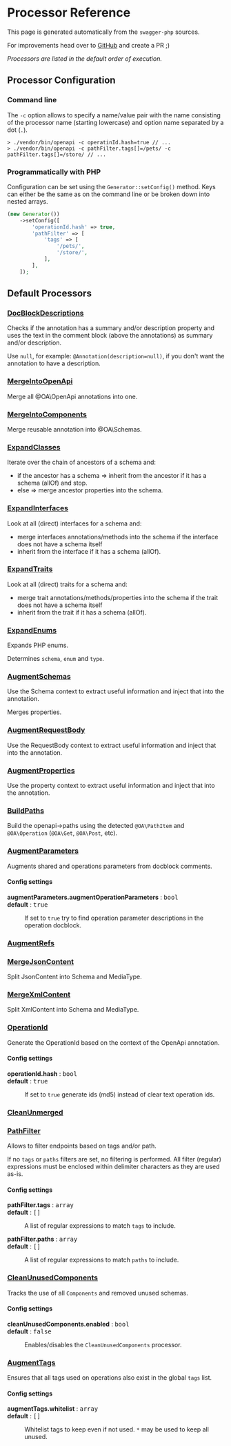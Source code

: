 # Processor Reference

This page is generated automatically from the `swagger-php` sources.

For improvements head over to [GitHub](https://github.com/zircote/swagger-php) and create a PR ;)


*Processors are listed in the default order of execution.*

## Processor Configuration
### Command line
The `-c` option allows to specify a name/value pair with the name consisting
of the processor name (starting lowercase) and  option name separated by a dot (`.`).

```shell
> ./vendor/bin/openapi -c operatinId.hash=true // ...
> ./vendor/bin/openapi -c pathFilter.tags[]=/pets/ -c pathFilter.tags[]=/store/ // ...
```

### Programmatically with PHP
Configuration can be set using the `Generator::setConfig()` method. Keys can either be the same
as on the command line or be broken down into nested arrays.

```php
(new Generator())
    ->setConfig([
        'operationId.hash' => true,
        'pathFilter' => [
            'tags' => [
                '/pets/',
                '/store/',
            ],
        ],
    ]);
```


## Default Processors
### [DocBlockDescriptions](https://github.com/zircote/swagger-php/tree/master/src/Processors/DocBlockDescriptions.php)

Checks if the annotation has a summary and/or description property
and uses the text in the comment block (above the annotations) as summary and/or description.

Use `null`, for example: `@Annotation(description=null)`, if you don't want the annotation to have a description.
### [MergeIntoOpenApi](https://github.com/zircote/swagger-php/tree/master/src/Processors/MergeIntoOpenApi.php)

Merge all @OA\OpenApi annotations into one.
### [MergeIntoComponents](https://github.com/zircote/swagger-php/tree/master/src/Processors/MergeIntoComponents.php)

Merge reusable annotation into @OA\Schemas.
### [ExpandClasses](https://github.com/zircote/swagger-php/tree/master/src/Processors/ExpandClasses.php)

Iterate over the chain of ancestors of a schema and:
- if the ancestor has a schema
  => inherit from the ancestor if it has a schema (allOf) and stop.
- else
  => merge ancestor properties into the schema.
### [ExpandInterfaces](https://github.com/zircote/swagger-php/tree/master/src/Processors/ExpandInterfaces.php)

Look at all (direct) interfaces for a schema and:
- merge interfaces annotations/methods into the schema if the interface does not have a schema itself
- inherit from the interface if it has a schema (allOf).
### [ExpandTraits](https://github.com/zircote/swagger-php/tree/master/src/Processors/ExpandTraits.php)

Look at all (direct) traits for a schema and:
- merge trait annotations/methods/properties into the schema if the trait does not have a schema itself
- inherit from the trait if it has a schema (allOf).
### [ExpandEnums](https://github.com/zircote/swagger-php/tree/master/src/Processors/ExpandEnums.php)

Expands PHP enums.

Determines `schema`, `enum` and `type`.
### [AugmentSchemas](https://github.com/zircote/swagger-php/tree/master/src/Processors/AugmentSchemas.php)

Use the Schema context to extract useful information and inject that into the annotation.

Merges properties.
### [AugmentRequestBody](https://github.com/zircote/swagger-php/tree/master/src/Processors/AugmentRequestBody.php)

Use the RequestBody context to extract useful information and inject that into the annotation.
### [AugmentProperties](https://github.com/zircote/swagger-php/tree/master/src/Processors/AugmentProperties.php)

Use the property context to extract useful information and inject that into the annotation.
### [BuildPaths](https://github.com/zircote/swagger-php/tree/master/src/Processors/BuildPaths.php)

Build the openapi->paths using the detected `@OA\PathItem` and `@OA\Operation` (`@OA\Get`, `@OA\Post`, etc).
### [AugmentParameters](https://github.com/zircote/swagger-php/tree/master/src/Processors/AugmentParameters.php)

Augments shared and operations parameters from docblock comments.
#### Config settings
<dl>
  <dt><strong>augmentParameters.augmentOperationParameters</strong> : <span style="font-family: monospace;">bool</span></dt>
  <dt><strong>default</strong> : <span style="font-family: monospace;">true</span></dt>
  <dd><p>If set to <code>true</code> try to find operation parameter descriptions in the operation docblock.</p>  </dd>
</dl>


### [AugmentRefs](https://github.com/zircote/swagger-php/tree/master/src/Processors/AugmentRefs.php)


### [MergeJsonContent](https://github.com/zircote/swagger-php/tree/master/src/Processors/MergeJsonContent.php)

Split JsonContent into Schema and MediaType.
### [MergeXmlContent](https://github.com/zircote/swagger-php/tree/master/src/Processors/MergeXmlContent.php)

Split XmlContent into Schema and MediaType.
### [OperationId](https://github.com/zircote/swagger-php/tree/master/src/Processors/OperationId.php)

Generate the OperationId based on the context of the OpenApi annotation.
#### Config settings
<dl>
  <dt><strong>operationId.hash</strong> : <span style="font-family: monospace;">bool</span></dt>
  <dt><strong>default</strong> : <span style="font-family: monospace;">true</span></dt>
  <dd><p>If set to <code>true</code> generate ids (md5) instead of clear text operation ids.</p>  </dd>
</dl>


### [CleanUnmerged](https://github.com/zircote/swagger-php/tree/master/src/Processors/CleanUnmerged.php)


### [PathFilter](https://github.com/zircote/swagger-php/tree/master/src/Processors/PathFilter.php)

Allows to filter endpoints based on tags and/or path.

If no `tags` or `paths` filters are set, no filtering is performed.
All filter (regular) expressions must be enclosed within delimiter characters as they are used as-is.
#### Config settings
<dl>
  <dt><strong>pathFilter.tags</strong> : <span style="font-family: monospace;">array</span></dt>
  <dt><strong>default</strong> : <span style="font-family: monospace;">[]</span></dt>
  <dd><p>A list of regular expressions to match <code>tags</code> to include.</p>  </dd>
</dl>
<dl>
  <dt><strong>pathFilter.paths</strong> : <span style="font-family: monospace;">array</span></dt>
  <dt><strong>default</strong> : <span style="font-family: monospace;">[]</span></dt>
  <dd><p>A list of regular expressions to match <code>paths</code> to include.</p>  </dd>
</dl>


### [CleanUnusedComponents](https://github.com/zircote/swagger-php/tree/master/src/Processors/CleanUnusedComponents.php)

Tracks the use of all <code>Components</code> and removed unused schemas.
#### Config settings
<dl>
  <dt><strong>cleanUnusedComponents.enabled</strong> : <span style="font-family: monospace;">bool</span></dt>
  <dt><strong>default</strong> : <span style="font-family: monospace;">false</span></dt>
  <dd><p>Enables/disables the <code>CleanUnusedComponents</code> processor.</p>  </dd>
</dl>


### [AugmentTags](https://github.com/zircote/swagger-php/tree/master/src/Processors/AugmentTags.php)

Ensures that all tags used on operations also exist in the global <code>tags</code> list.
#### Config settings
<dl>
  <dt><strong>augmentTags.whitelist</strong> : <span style="font-family: monospace;">array</span></dt>
  <dt><strong>default</strong> : <span style="font-family: monospace;">[]</span></dt>
  <dd><p>Whitelist tags to keep even if not used. <code>*</code> may be used to keep all unused.</p>  </dd>
</dl>


